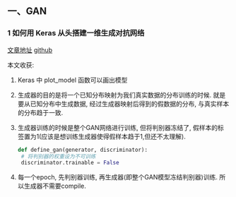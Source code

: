 ## 一、GAN

### 1  如何用 Keras 从头搭建一维生成对抗网络

[文章地址](<https://juejin.im/post/5dcf5aba6fb9a0203161f376#heading-8>)  [github](<https://github.com/luhao2013/LearningProjects/blob/master/GAN/0%E7%94%A8%20Keras%20%E4%BB%8E%E5%A4%B4%E6%90%AD%E5%BB%BA%E4%B8%80%E7%BB%B4%E7%94%9F%E6%88%90%E5%AF%B9%E6%8A%97%E7%BD%91%E7%BB%9C/GAN_Keras.py>)

本文收获:

1. Keras 中 plot_model 函数可以画出模型

2. 生成器的目的是将一个已知分布映射为我们真实数据的分布训练的时候. 就是要从已知分布中生成数据, 经过生成器映射后得到的假数据的分布, 与真实样本的分布趋于一致.

3. 生成器训练的时候是整个GAN网络进行训练, 但将判别器冻结了, 假样本的标签置为1(应该是想训练生成器使得假样本趋于1,但还不太理解). 

   ```Python
   def define_gan(generator, discriminator):
   	# 将判别器的权重设为不可训练
   	discriminator.trainable = False
   ```
4. 每一个epoch, 先判别器训练, 再生成器(即整个GAN模型冻结判别器)训练. 所以生成器不需要compile.



